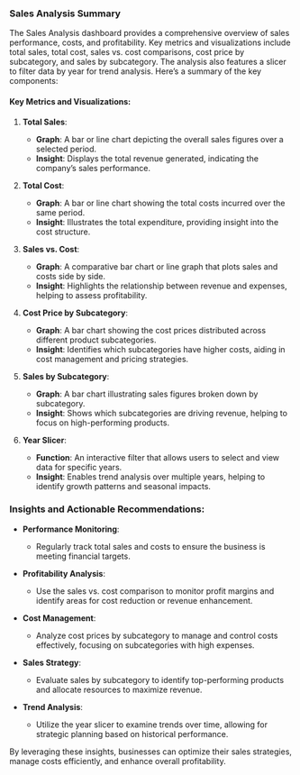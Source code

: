 ### Sales Analysis Summary

The Sales Analysis dashboard provides a comprehensive overview of sales performance, costs, and profitability. Key metrics and visualizations include total sales, total cost, sales vs. cost comparisons, cost price by subcategory, and sales by subcategory. The analysis also features a slicer to filter data by year for trend analysis. Here’s a summary of the key components:

#### Key Metrics and Visualizations:

1. **Total Sales**:
   - **Graph**: A bar or line chart depicting the overall sales figures over a selected period.
   - **Insight**: Displays the total revenue generated, indicating the company’s sales performance.

2. **Total Cost**:
   - **Graph**: A bar or line chart showing the total costs incurred over the same period.
   - **Insight**: Illustrates the total expenditure, providing insight into the cost structure.

3. **Sales vs. Cost**:
   - **Graph**: A comparative bar chart or line graph that plots sales and costs side by side.
   - **Insight**: Highlights the relationship between revenue and expenses, helping to assess profitability.

4. **Cost Price by Subcategory**:
   - **Graph**: A bar chart showing the cost prices distributed across different product subcategories.
   - **Insight**: Identifies which subcategories have higher costs, aiding in cost management and pricing strategies.

5. **Sales by Subcategory**:
   - **Graph**: A bar chart illustrating sales figures broken down by subcategory.
   - **Insight**: Shows which subcategories are driving revenue, helping to focus on high-performing products.

6. **Year Slicer**:
   - **Function**: An interactive filter that allows users to select and view data for specific years.
   - **Insight**: Enables trend analysis over multiple years, helping to identify growth patterns and seasonal impacts.

### Insights and Actionable Recommendations:

- **Performance Monitoring**:
  - Regularly track total sales and costs to ensure the business is meeting financial targets.
  
- **Profitability Analysis**:
  - Use the sales vs. cost comparison to monitor profit margins and identify areas for cost reduction or revenue enhancement.

- **Cost Management**:
  - Analyze cost prices by subcategory to manage and control costs effectively, focusing on subcategories with high expenses.

- **Sales Strategy**:
  - Evaluate sales by subcategory to identify top-performing products and allocate resources to maximize revenue.

- **Trend Analysis**:
  - Utilize the year slicer to examine trends over time, allowing for strategic planning based on historical performance.

By leveraging these insights, businesses can optimize their sales strategies, manage costs efficiently, and enhance overall profitability.
